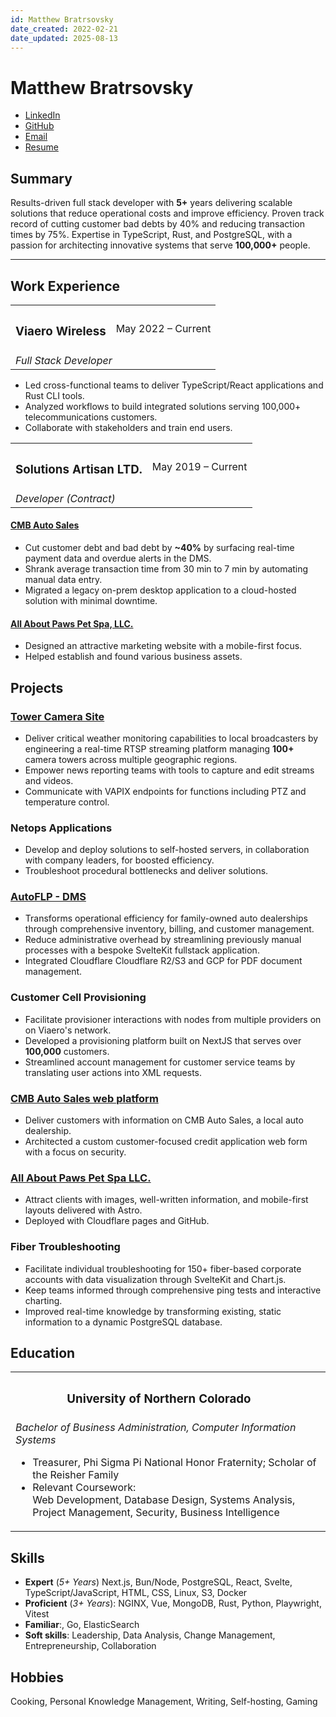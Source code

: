 ```yaml
---
id: Matthew Bratrsovsky
date_created: 2022-02-21
date_updated: 2025-08-13
---
```


# Matthew Bratrsovsky

- [LinkedIn](https://linkedin.com/in/mattkbrat)
- [GitHub](https://github.com/mattkbrat)
- [Email](mailto:oldlimited@proton.me)
- [Resume](https://mattkbrat.com)

## Summary

Results-driven full stack developer with **5+** years delivering scalable solutions that reduce operational costs and improve efficiency.
Proven track record of cutting customer bad debts by 40% and reducing transaction times by 75%.
Expertise in TypeScript, Rust, and PostgreSQL, with a passion for architecting innovative systems that serve **100,000+** people.

---

## Work Experience

<table id="title-date-table">
<tr>
<th><h3>Viaero Wireless</h3></th>
<td>May 2022 – Current</td>
</tr>
<tr>
    <td colspan="2">
        <i>Full Stack Developer</i>
    </td>
</tr>
</table>

- Led cross-functional teams to deliver TypeScript/React applications and Rust CLI tools.
- Analyzed workflows to build integrated solutions serving 100,000+ telecommunications customers.
- Collaborate with stakeholders and train end users.

<table id="title-date-table">
<tr>
<th><h3>Solutions Artisan LTD.</h3></th>
<td>May 2019 – Current</td>
</tr>
<tr>
<td>
<i>Developer (Contract)</i>
</td>
</table>

#### [CMB Auto Sales](https://cmbautosales.com)

  - Cut customer debt and bad debt by **~40%** by surfacing real-time payment data and overdue alerts in the DMS.
  - Shrank average transaction time from 30 min to 7 min by automating manual data entry.
  - Migrated a legacy on-prem desktop application to a cloud-hosted solution with minimal downtime.

#### [All About Paws Pet Spa, LLC.](https://www.fortmorgangrooming.com)

  - Designed an attractive marketing website with a mobile-first focus.
  - Helped establish and found various business assets.

## Projects

### [Tower Camera Site](https://cameras.viaero.com)

- Deliver critical weather monitoring capabilities to local broadcasters by engineering a real-time RTSP
streaming platform managing **100+** camera towers across multiple geographic regions.
- Empower news reporting teams with tools to capture and edit streams and videos.
- Communicate with VAPIX endpoints for functions including PTZ and temperature control.

### Netops Applications

- Develop and deploy solutions to self-hosted servers, in collaboration with company leaders,
for boosted efficiency.
- Troubleshoot procedural bottlenecks and deliver solutions.

### [AutoFLP - DMS](https://github.com/mattkbrat/autoflp-web)

- Transforms operational efficiency for family-owned auto dealerships through comprehensive inventory,
billing, and customer management.
- Reduce administrative overhead by streamlining previously manual processes with a bespoke SvelteKit fullstack application.
- Integrated Cloudflare Cloudflare R2/S3 and GCP for PDF document management.

### Customer Cell Provisioning

- Facilitate provisioner interactions with nodes from multiple providers on on Viaero's network.
- Developed a provisioning platform built on NextJS that serves over **100,000** customers.
- Streamlined account management for customer service teams by translating user actions into XML requests.

### [CMB Auto Sales web platform](https://cmbautosales.com)

- Deliver customers with information on CMB Auto Sales, a local auto dealership.
- Architected a custom customer-focused credit application web form with a focus on security.

### [All About Paws Pet Spa LLC.](https://www.fortmorgangrooming.com)

- Attract clients with images, well-written information, and mobile-first layouts delivered with Astro.
- Deployed with Cloudflare pages and GitHub.

### Fiber Troubleshooting

- Facilitate individual troubleshooting for 150+ fiber-based corporate accounts with data visualization through SvelteKit and Chart.js.
- Keep teams informed through comprehensive ping tests and interactive charting.
- Improved real-time knowledge by transforming existing, static information to a dynamic PostgreSQL database.

## Education

<table id="title-date-table">
<tr>
<th><h3>University of Northern Colorado</h3></th>
<td></td>
</tr>
<tr>
    <td colspan="2">
        <i>Bachelor of Business Administration, Computer Information Systems</i>
        <br/>
        <ul>
            <li>
                Treasurer, Phi Sigma Pi National Honor Fraternity; Scholar of the Reisher Family
            </li>
            <li>
                Relevant Coursework:<br/> Web Development, Database Design, Systems Analysis, Project Management, Security, Business Intelligence
            </li>
        </ul>
    </td>
</tr>
</table>

## Skills

- **Expert** (*5+ Years*) Next.js, Bun/Node, PostgreSQL, React, Svelte, TypeScript/JavaScript, HTML, CSS, Linux, S3, Docker
- **Proficient** (*3+ Years*): NGINX, Vue, MongoDB, Rust, Python,  Playwright, Vitest
- **Familiar**:, Go, ElasticSearch
- **Soft skills**: Leadership, Data Analysis, Change Management, Entrepreneurship, Collaboration

## Hobbies

Cooking, Personal Knowledge Management, Writing, Self-hosting, Gaming
